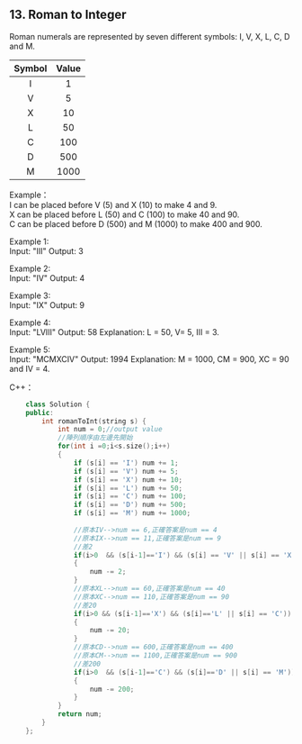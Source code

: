## 13. Roman to Integer

Roman numerals are represented by seven different symbols: I, V, X, L, C, D and M.  

| Symbol | Value |
| :---: | :----: |
| I | 1 |
| V | 5 |
| X | 10 |
| L | 50 |
| C | 100 |
| D | 500 |
| M | 1000 |
  
Example：  
I can be placed before V (5) and X (10) to make 4 and 9.  
X can be placed before L (50) and C (100) to make 40 and 90.  
C can be placed before D (500) and M (1000) to make 400 and 900.  


Example 1:  
Input: "III"
Output: 3

Example 2:  
Input: "IV"
Output: 4

Example 3:  
Input: "IX"
Output: 9

Example 4:  
Input: "LVIII"
Output: 58
Explanation: L = 50, V= 5, III = 3.

Example 5:  
Input: "MCMXCIV"
Output: 1994
Explanation: M = 1000, CM = 900, XC = 90 and IV = 4.

C++：  
```c++
    class Solution {
	public:
		int romanToInt(string s) {
			int num = 0;//output value
			//陣列順序由左邊先開始
			for(int i =0;i<s.size();i++)
			{
				if (s[i] == 'I') num += 1;
				if (s[i] == 'V') num += 5;
				if (s[i] == 'X') num += 10;
				if (s[i] == 'L') num += 50;
				if (s[i] == 'C') num += 100;
				if (s[i] == 'D') num += 500;
				if (s[i] == 'M') num += 1000;
				
				//原本IV-->num == 6,正確答案是num == 4
				//原本IX-->num == 11,正確答案是num == 9
				//差2
				if(i>0  && (s[i-1]=='I') && (s[i] == 'V' || s[i] == 'X'))
				{
					num -= 2;
				}
				//原本XL-->num == 60,正確答案是num == 40
				//原本XC-->num == 110,正確答案是num == 90
				//差20
				if(i>0 && (s[i-1]=='X') && (s[i]=='L' || s[i] == 'C'))
				{
					num -= 20;
				}
				//原本CD-->num == 600,正確答案是num == 400
				//原本CM-->num == 1100,正確答案是num == 900
				//差200
				if(i>0  && (s[i-1]=='C') && (s[i]=='D' || s[i] == 'M'))
				{
					num -= 200;
				}
			}
			return num;
		}
	};
```

